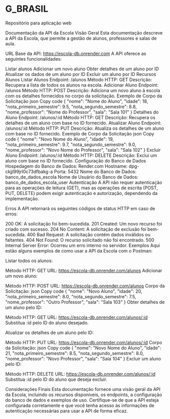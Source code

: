# G_BRASIL
Repositório para aplicação web

Documentação da API da Escola
Visão Geral
Esta documentação descreve a API da Escola, que permite a gestão de alunos, professores e salas de aula.

URL Base da API: https://escola-db.onrender.com
A API oferece as seguintes funcionalidades:

Listar alunos
Adicionar um novo aluno
Obter detalhes de um aluno por ID
Atualizar os dados de um aluno por ID
Excluir um aluno por ID
Recursos
Alunos
Listar Alunos
Endpoint: /alunos
Método HTTP: GET
Descrição: Recupera a lista de todos os alunos na escola.
Adicionar Aluno
Endpoint: /alunos
Método HTTP: POST
Descrição: Adiciona um novo aluno à escola com os detalhes fornecidos no corpo da solicitação.
Exemplo de Corpo da Solicitação
json
Copy code
{
  "nome": "Nome do Aluno",
  "idade": 18,
  "nota_primeiro_semestre": 9.5,
  "nota_segundo_semestre": 8.8,
  "nome_professor": "Nome do Professor",
  "sala": "Sala 101"
}
Detalhes do Aluno
Endpoint: /alunos/:id
Método HTTP: GET
Descrição: Recupera os detalhes de um aluno com base no ID fornecido.
Atualizar Aluno
Endpoint: /alunos/:id
Método HTTP: PUT
Descrição: Atualiza os detalhes de um aluno com base no ID fornecido.
Exemplo de Corpo da Solicitação
json
Copy code
{
  "nome": "Novo Nome do Aluno",
  "idade": 19,
  "nota_primeiro_semestre": 9.7,
  "nota_segundo_semestre": 9.0,
  "nome_professor": "Novo Nome do Professor",
  "sala": "Sala 102"
}
Excluir Aluno
Endpoint: /alunos/:id
Método HTTP: DELETE
Descrição: Exclui um aluno com base no ID fornecido.
Configuração do Banco de Dados
Hospedagem do Banco de Dados: Render.com
Hostname: dpg-ckjjl99jrl0c73dfbakg-a
Porta: 5432
Nome do Banco de Dados: banco_de_dados_escola
Nome de Usuário do Banco de Dados: banco_de_dados_escola_user
Autenticação
A API não requer autenticação para as operações de leitura (GET), mas as operações de escrita (POST, PUT, DELETE) podem exigir autenticação e autorização, dependendo da implementação.

Erros
A API retornará os seguintes códigos de status HTTP em caso de erros:

200 OK: A solicitação foi bem-sucedida.
201 Created: Um novo recurso foi criado com sucesso.
204 No Content: A solicitação de exclusão foi bem-sucedida.
400 Bad Request: A solicitação contém dados inválidos ou faltantes.
404 Not Found: O recurso solicitado não foi encontrado.
500 Internal Server Error: Ocorreu um erro interno no servidor.
Exemplos
Aqui estão alguns exemplos de como usar a API da Escola com o Postman:

Listar todos os alunos:

Método HTTP: GET
URL: https://escola-db.onrender.com/alunos
Adicionar um novo aluno:

Método HTTP: POST
URL: https://escola-db.onrender.com/alunos
Corpo da Solicitação:
json
Copy code
{
  "nome": "Novo Aluno",
  "idade": 20,
  "nota_primeiro_semestre": 8.0,
  "nota_segundo_semestre": 7.5,
  "nome_professor": "Outro Professor",
  "sala": "Sala 103"
}
Obter detalhes de um aluno pelo ID:

Método HTTP: GET
URL: https://escola-db.onrender.com/alunos/:id
Substitua :id pelo ID do aluno desejado.

Atualizar os detalhes de um aluno pelo ID:

Método HTTP: PUT
URL: https://escola-db.onrender.com/alunos/:id
Corpo da Solicitação:
json
Copy code
{
  "nome": "Novo Nome do Aluno",
  "idade": 21,
  "nota_primeiro_semestre": 8.5,
  "nota_segundo_semestre": 8.0,
  "nome_professor": "Novo Professor",
  "sala": "Sala 104"
}
Excluir um aluno pelo ID:

Método HTTP: DELETE
URL: https://escola-db.onrender.com/alunos/:id
Substitua :id pelo ID do aluno que deseja excluir.

Considerações Finais
Esta documentação fornece uma visão geral da API da Escola, incluindo os recursos disponíveis, os endpoints, a configuração do banco de dados e exemplos de uso. Certifique-se de que a API esteja configurada corretamente e que você tenha acesso às informações de autenticação necessárias para usar a API de forma eficaz.
